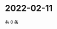 # 2022-02-11

共 0 条

<!-- BEGIN WEIBO -->
<!-- 最后更新时间 Fri Feb 11 2022 13:12:23 GMT+0800 (China Standard Time) -->

<!-- END WEIBO -->
